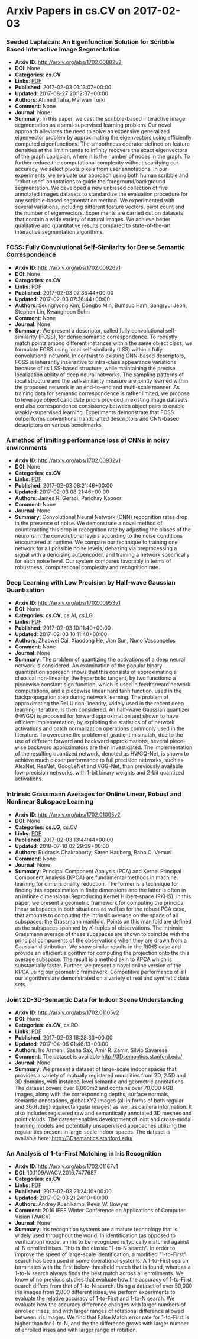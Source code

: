# Arxiv Papers in cs.CV on 2017-02-03
### Seeded Laplaican: An Eigenfunction Solution for Scribble Based Interactive Image Segmentation
- **Arxiv ID**: http://arxiv.org/abs/1702.00882v2
- **DOI**: None
- **Categories**: **cs.CV**
- **Links**: [PDF](http://arxiv.org/pdf/1702.00882v2)
- **Published**: 2017-02-03 01:13:07+00:00
- **Updated**: 2017-08-27 20:12:37+00:00
- **Authors**: Ahmed Taha, Marwan Torki
- **Comment**: None
- **Journal**: None
- **Summary**: In this paper, we cast the scribble-based interactive image segmentation as a semi-supervised learning problem. Our novel approach alleviates the need to solve an expensive generalized eigenvector problem by approximating the eigenvectors using efficiently computed eigenfunctions. The smoothness operator defined on feature densities at the limit n tends to infinity recovers the exact eigenvectors of the graph Laplacian, where n is the number of nodes in the graph. To further reduce the computational complexity without scarifying our accuracy, we select pivots pixels from user annotations. In our experiments, we evaluate our approach using both human scribble and "robot user" annotations to guide the foreground/background segmentation. We developed a new unbiased collection of five annotated images datasets to standardize the evaluation procedure for any scribble-based segmentation method. We experimented with several variations, including different feature vectors, pivot count and the number of eigenvectors. Experiments are carried out on datasets that contain a wide variety of natural images. We achieve better qualitative and quantitative results compared to state-of-the-art interactive segmentation algorithms.



### FCSS: Fully Convolutional Self-Similarity for Dense Semantic Correspondence
- **Arxiv ID**: http://arxiv.org/abs/1702.00926v1
- **DOI**: None
- **Categories**: **cs.CV**
- **Links**: [PDF](http://arxiv.org/pdf/1702.00926v1)
- **Published**: 2017-02-03 07:36:44+00:00
- **Updated**: 2017-02-03 07:36:44+00:00
- **Authors**: Seungryong Kim, Dongbo Min, Bumsub Ham, Sangryul Jeon, Stephen Lin, Kwanghoon Sohn
- **Comment**: None
- **Journal**: None
- **Summary**: We present a descriptor, called fully convolutional self-similarity (FCSS), for dense semantic correspondence. To robustly match points among different instances within the same object class, we formulate FCSS using local self-similarity (LSS) within a fully convolutional network. In contrast to existing CNN-based descriptors, FCSS is inherently insensitive to intra-class appearance variations because of its LSS-based structure, while maintaining the precise localization ability of deep neural networks. The sampling patterns of local structure and the self-similarity measure are jointly learned within the proposed network in an end-to-end and multi-scale manner. As training data for semantic correspondence is rather limited, we propose to leverage object candidate priors provided in existing image datasets and also correspondence consistency between object pairs to enable weakly-supervised learning. Experiments demonstrate that FCSS outperforms conventional handcrafted descriptors and CNN-based descriptors on various benchmarks.



### A method of limiting performance loss of CNNs in noisy environments
- **Arxiv ID**: http://arxiv.org/abs/1702.00932v1
- **DOI**: None
- **Categories**: **cs.CV**
- **Links**: [PDF](http://arxiv.org/pdf/1702.00932v1)
- **Published**: 2017-02-03 08:21:46+00:00
- **Updated**: 2017-02-03 08:21:46+00:00
- **Authors**: James R. Geraci, Parichay Kapoor
- **Comment**: None
- **Journal**: None
- **Summary**: Convolutional Neural Network (CNN) recognition rates drop in the presence of noise. We demonstrate a novel method of counteracting this drop in recognition rate by adjusting the biases of the neurons in the convolutional layers according to the noise conditions encountered at runtime. We compare our technique to training one network for all possible noise levels, dehazing via preprocessing a signal with a denoising autoencoder, and training a network specifically for each noise level. Our system compares favorably in terms of robustness, computational complexity and recognition rate.



### Deep Learning with Low Precision by Half-wave Gaussian Quantization
- **Arxiv ID**: http://arxiv.org/abs/1702.00953v1
- **DOI**: None
- **Categories**: **cs.CV**, cs.AI, cs.LG
- **Links**: [PDF](http://arxiv.org/pdf/1702.00953v1)
- **Published**: 2017-02-03 10:11:40+00:00
- **Updated**: 2017-02-03 10:11:40+00:00
- **Authors**: Zhaowei Cai, Xiaodong He, Jian Sun, Nuno Vasconcelos
- **Comment**: None
- **Journal**: None
- **Summary**: The problem of quantizing the activations of a deep neural network is considered. An examination of the popular binary quantization approach shows that this consists of approximating a classical non-linearity, the hyperbolic tangent, by two functions: a piecewise constant sign function, which is used in feedforward network computations, and a piecewise linear hard tanh function, used in the backpropagation step during network learning. The problem of approximating the ReLU non-linearity, widely used in the recent deep learning literature, is then considered. An half-wave Gaussian quantizer (HWGQ) is proposed for forward approximation and shown to have efficient implementation, by exploiting the statistics of of network activations and batch normalization operations commonly used in the literature. To overcome the problem of gradient mismatch, due to the use of different forward and backward approximations, several piece-wise backward approximators are then investigated. The implementation of the resulting quantized network, denoted as HWGQ-Net, is shown to achieve much closer performance to full precision networks, such as AlexNet, ResNet, GoogLeNet and VGG-Net, than previously available low-precision networks, with 1-bit binary weights and 2-bit quantized activations.



### Intrinsic Grassmann Averages for Online Linear, Robust and Nonlinear Subspace Learning
- **Arxiv ID**: http://arxiv.org/abs/1702.01005v2
- **DOI**: None
- **Categories**: **cs.LG**, cs.CV
- **Links**: [PDF](http://arxiv.org/pdf/1702.01005v2)
- **Published**: 2017-02-03 13:44:44+00:00
- **Updated**: 2018-07-10 02:29:39+00:00
- **Authors**: Rudrasis Chakraborty, Søren Hauberg, Baba C. Vemuri
- **Comment**: None
- **Journal**: None
- **Summary**: Principal Component Analysis (PCA) and Kernel Principal Component Analysis (KPCA) are fundamental methods in machine learning for dimensionality reduction. The former is a technique for finding this approximation in finite dimensions and the latter is often in an infinite dimensional Reproducing Kernel Hilbert-space (RKHS). In this paper, we present a geometric framework for computing the principal linear subspaces in both situations as well as for the robust PCA case, that amounts to computing the intrinsic average on the space of all subspaces: the Grassmann manifold. Points on this manifold are defined as the subspaces spanned by $K$-tuples of observations. The intrinsic Grassmann average of these subspaces are shown to coincide with the principal components of the observations when they are drawn from a Gaussian distribution. We show similar results in the RKHS case and provide an efficient algorithm for computing the projection onto the this average subspace. The result is a method akin to KPCA which is substantially faster. Further, we present a novel online version of the KPCA using our geometric framework. Competitive performance of all our algorithms are demonstrated on a variety of real and synthetic data sets.



### Joint 2D-3D-Semantic Data for Indoor Scene Understanding
- **Arxiv ID**: http://arxiv.org/abs/1702.01105v2
- **DOI**: None
- **Categories**: **cs.CV**, cs.RO
- **Links**: [PDF](http://arxiv.org/pdf/1702.01105v2)
- **Published**: 2017-02-03 18:28:33+00:00
- **Updated**: 2017-04-06 01:46:13+00:00
- **Authors**: Iro Armeni, Sasha Sax, Amir R. Zamir, Silvio Savarese
- **Comment**: The dataset is available http://3Dsemantics.stanford.edu/
- **Journal**: None
- **Summary**: We present a dataset of large-scale indoor spaces that provides a variety of mutually registered modalities from 2D, 2.5D and 3D domains, with instance-level semantic and geometric annotations. The dataset covers over 6,000m2 and contains over 70,000 RGB images, along with the corresponding depths, surface normals, semantic annotations, global XYZ images (all in forms of both regular and 360{\deg} equirectangular images) as well as camera information. It also includes registered raw and semantically annotated 3D meshes and point clouds. The dataset enables development of joint and cross-modal learning models and potentially unsupervised approaches utilizing the regularities present in large-scale indoor spaces. The dataset is available here: http://3Dsemantics.stanford.edu/



### An Analysis of 1-to-First Matching in Iris Recognition
- **Arxiv ID**: http://arxiv.org/abs/1702.01167v1
- **DOI**: 10.1109/WACV.2016.7477687
- **Categories**: **cs.CV**
- **Links**: [PDF](http://arxiv.org/pdf/1702.01167v1)
- **Published**: 2017-02-03 21:24:10+00:00
- **Updated**: 2017-02-03 21:24:10+00:00
- **Authors**: Andrey Kuehlkamp, Kevin W. Bowyer
- **Comment**: 2016 IEEE Winter Conference on Applications of Computer Vision (WACV)
- **Journal**: None
- **Summary**: Iris recognition systems are a mature technology that is widely used throughout the world. In identification (as opposed to verification) mode, an iris to be recognized is typically matched against all N enrolled irises. This is the classic "1-to-N search". In order to improve the speed of large-scale identification, a modified "1-to-First" search has been used in some operational systems. A 1-to-First search terminates with the first below-threshold match that is found, whereas a 1-to-N search always finds the best match across all enrollments. We know of no previous studies that evaluate how the accuracy of 1-to-First search differs from that of 1-to-N search. Using a dataset of over 50,000 iris images from 2,800 different irises, we perform experiments to evaluate the relative accuracy of 1-to-First and 1-to-N search. We evaluate how the accuracy difference changes with larger numbers of enrolled irises, and with larger ranges of rotational difference allowed between iris images. We find that False Match error rate for 1-to-First is higher than for 1-to-N, and the the difference grows with larger number of enrolled irises and with larger range of rotation.



